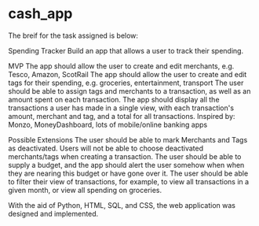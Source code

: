 # cash_app

The breif for the task assigned is below:

Spending Tracker
Build an app that allows a user to track their spending.

MVP
The app should allow the user to create and edit merchants, e.g. Tesco, Amazon, ScotRail
The app should allow the user to create and edit tags for their spending, e.g. groceries, entertainment, transport
The user should be able to assign tags and merchants to a transaction, as well as an amount spent on each transaction.
The app should display all the transactions a user has made in a single view, with each transaction's amount, merchant and tag, and a total for all transactions.
Inspired by:
Monzo, MoneyDashboard, lots of mobile/online banking apps

Possible Extensions
The user should be able to mark Merchants and Tags as deactivated. Users will not be able to choose deactivated merchants/tags when creating a transaction.
The user should be able to supply a budget, and the app should alert the user somehow when when they are nearing this budget or have gone over it.
The user should be able to filter their view of transactions, for example, to view all transactions in a given month, or view all spending on groceries.

With the aid of Python, HTML, SQL, and CSS, the web application was designed and implemented.
